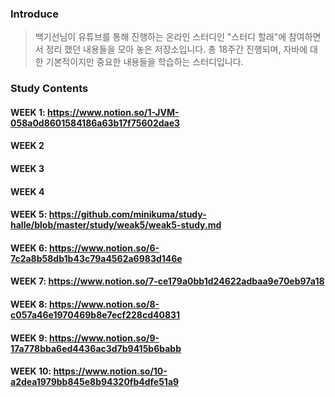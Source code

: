 ### Introduce   
> 백기선님이 유튜브를 통해 진행하는 온라인 스터디인 "스터디 할래"에 참여하면서 정리 했던 내용들을 모아 놓은 저장소입니다. 총 18주간 진행되며, 자바에 대한 기본적이지만 중요한 내용들을 학습하는 스터디입니다.

### Study Contents
#### WEEK 1: https://www.notion.so/1-JVM-058a0d8601584186a63b17f75602dae3     
#### WEEK 2
#### WEEK 3
#### WEEK 4
#### WEEK 5: https://github.com/minikuma/study-halle/blob/master/study/weak5/weak5-study.md        
#### WEEK 6: https://www.notion.so/6-7c2a8b58db1b43c79a4562a6983d146e       
#### WEEK 7: https://www.notion.so/7-ce179a0bb1d24622adbaa9e70eb97a18       
#### WEEK 8: https://www.notion.so/8-c057a46e1970469b8e7ecf228cd40831    
#### WEEK 9: https://www.notion.so/9-17a778bba6ed4436ac3d7b9415b6babb    
#### WEEK 10: https://www.notion.so/10-a2dea1979bb845e8b94320fb4dfe51a9    





